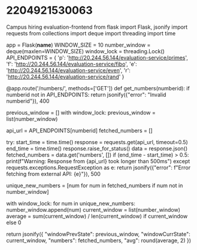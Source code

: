 # 2204921530063
Campus hiring evaluation-frontend
from flask import Flask, jsonify
import requests
from collections import deque
import threading
import time

app = Flask(__name__)
WINDOW_SIZE = 10
number_window = deque(maxlen=WINDOW_SIZE)
window_lock = threading.Lock()
API_ENDPOINTS = {
    'p': 'http://20.244.56.144/evaluation-service/primes',
    'f': 'http://20.244.56.144/evaluation-service/fibo',
    'e': 'http://20.244.56.144/evaluation-service/even',
    'r': 'http://20.244.56.144/evaluation-service/rand'
}

@app.route('/numbers/<numberid>', methods=['GET'])
def get_numbers(numberid):
    if numberid not in API_ENDPOINTS:
        return jsonify({"error": "Invalid numberid"}), 400

   previous_window = []
    with window_lock:
        previous_window = list(number_window)

  api_url = API_ENDPOINTS[numberid]
    fetched_numbers = []

   try:
        start_time = time.time()
        response = requests.get(api_url, timeout=0.5)
        end_time = time.time()
        response.raise_for_status() 
        data = response.json()
        fetched_numbers = data.get('numbers', [])
        if (end_time - start_time) > 0.5:
            print(f"Warning: Response from {api_url} took longer than 500ms")
    except requests.exceptions.RequestException as e:
        return jsonify({"error": f"Error fetching from external API: {e}"}), 500

   unique_new_numbers = [num for num in fetched_numbers if num not in number_window]

   with window_lock:
        for num in unique_new_numbers:
            number_window.append(num)
        current_window = list(number_window)
        average = sum(current_window) / len(current_window) if current_window else 0

   return jsonify({
        "windowPrevState": previous_window,
        "windowCurrState": current_window,
        "numbers": fetched_numbers,
        "avg": round(average, 2)
    })
    
